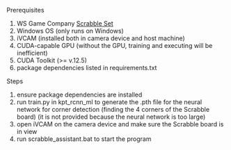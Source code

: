Prerequisites  
1. WS Game Company [Scrabble Set](https://www.wsgamecompany.com/scrabble-deluxe-edition.html)
2. Windows OS (only runs on Windows)  
3. iVCAM (installed both in camera device and host machine)
4. CUDA-capable GPU (without the GPU, training and executing will be inefficient)
5. CUDA Toolkit (>= v.12.5)
6. package dependencies listed in requirements.txt
      
Steps  
1. ensure package dependencies are installed
2. run train.py in kpt_rcnn_ml to generate the .pth file for the neural network for corner detection (finding the 4 corners of the Scrabble board) (it is not provided because the neural network is too large)
3. open iVCAM on the camera device and make sure the Scrabble board is in view  
4. run scrabble_assistant.bat to start the program   
